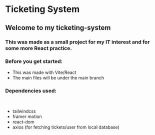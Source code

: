 <h1>Ticketing System</h1>

<h2>Welcome to my ticketing-system</h2>

<body>

  <h3>This was made as a small project for my IT interest and for some more React practice.</h3>

<h3>Before you get started:</h3>

<ul>
<li>This was made with Vite/React</li>
<li>The main files will be under the main branch </li>
</ul>
  <h3>Dependencies used:</h3>
  <br />
<ul>
<li>tailwindcss
</li>
<li>framer motion
</li>
<li>react-dom
</li>
<li>axios (for fetching tickets/user from local database)
</li>
</ul>

</body>
